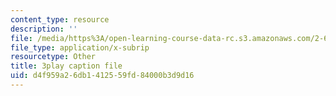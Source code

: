 ```yaml
---
content_type: resource
description: ''
file: /media/https%3A/open-learning-course-data-rc.s3.amazonaws.com/2-627-fundamentals-of-photovoltaics-fall-2013/d4f959a26db1412559fd84000b3d9d16_rhV4Wnz8g-U.srt
file_type: application/x-subrip
resourcetype: Other
title: 3play caption file
uid: d4f959a2-6db1-4125-59fd-84000b3d9d16
---
```

